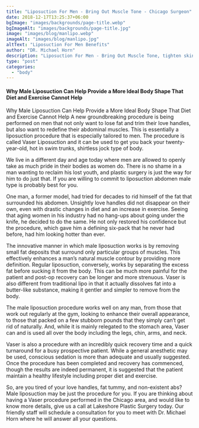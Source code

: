 ```yaml
---
title: "Liposuction For Men - Bring Out Muscle Tone - Chicago Surgeon"
date: 2018-12-17T13:25:37+06:00
bgImage: "images/backgrounds/page-title.webp"
bgImageAlt: "images/backgrounds/page-title.jpg"
image: "images/blog/manlipo.webp"
imageAlt: "images/blog/manlipo.jpg"
altText: "Liposuction For Men Benefits"
author: "DR. Michael Horn"
description: "Liposuction For Men - Bring Out Muscle Tone, tighten skin, and bring out your youthful appearance - Chicago Surgeon Dr. Michael Horn"
type: "post"
categories: 
  - "body"
---
```


#### Why Male Liposuction Can Help Provide a More Ideal Body Shape That Diet and Exercise Cannot Help

Why Male Liposuction Can Help Provide a More Ideal Body Shape That Diet and Exercise Cannot Help
A new groundbreaking procedure is being performed on men that not only want to lose fat and trim their love handles, but also want to redefine their abdominal muscles. This is essentially a liposuction procedure that is especially tailored to men. The procedure is called Vaser Liposuction and it can be used to get you back your twenty-year-old, hot in swim trunks, shirtless jock type of body.

We live in a different day and age today where men are allowed to openly take as much pride in their bodies as women do. There is no shame in a man wanting to reclaim his lost youth, and plastic surgery is just the way for him to do just that. If you are willing to commit to liposuction abdomen male type is probably best for you.

One man, a former model, had tried for decades to rid himself of the fat that surrounded his abdomen. Unsightly love handles did not disappear on their own, even with drastic changes in diet and an increase in exercise. Seeing that aging women in his industry had no hang-ups about going under the knife, he decided to do the same. He not only restored his confidence but the procedure, which gave him a defining six-pack that he never had before, had him looking hotter than ever.

The innovative manner in which male liposuction works is by removing small fat deposits that surround only particular groups of muscles. This effectively enhances a man’s natural muscle contour by providing more definition. Regular liposuction, conversely, works by separating the excess fat before sucking it from the body. This can be much more painful for the patient and post-op recovery can be longer and more strenuous. Vaser is also different from traditional lipo in that it actually dissolves fat into a butter-like substance, making it gentler and simpler to remove from the body.

The male liposuction procedure works well on any man, from those that work out regularly at the gym, looking to enhance their overall appearance, to those that packed on a few stubborn pounds that they simply can’t get rid of naturally. And, while it is mainly relegated to the stomach area, Vaser can and is used all over the body including the legs, chin, arms, and neck.

Vaser is also a procedure with an incredibly quick recovery time and a quick turnaround for a busy prospective patient. While a general anesthetic may be used, conscious sedation is more than adequate and usually suggested. Once the procedure has been completed and recovery has commenced, though the results are indeed permanent, it is suggested that the patient maintain a healthy lifestyle including proper diet and exercise.

So, are you tired of your love handles, fat tummy, and non-existent abs? Male liposuction may be just the procedure for you. If you are thinking about having a Vaser procedure performed in the Chicago area, and would like to know more details, give us a call at Lakeshore Plastic Surgery today. Our friendly staff will schedule a consultation for you to meet with Dr. Michael Horn where he will answer all your questions.